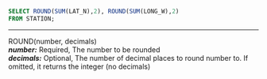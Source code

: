 

```sql
SELECT ROUND(SUM(LAT_N),2), ROUND(SUM(LONG_W),2)
FROM STATION;
```

<hr/>

ROUND(number, decimals)  
***number:*** Required, The number to be rounded <br/>
***decimals:***	Optional, The number of decimal places to round number to. If omitted, it returns the integer (no decimals)
